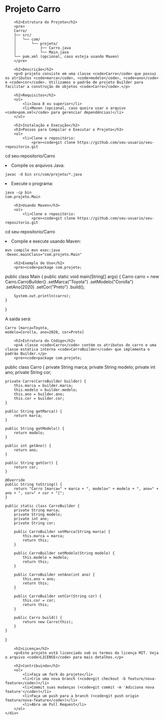 <div class="container">
        <h1>Projeto Carro</h1>
        
        <h2>Estrutura do Projeto</h2>
        <pre>
        Carro/
        ├── src/
        │   └── com/
        │       └── projeto/
        │           ├── Carro.java
        │           └── Main.java
        └── pom.xml (opcional, caso esteja usando Maven)
        </pre>
        
        <h2>Descrição</h2>
        <p>O projeto consiste em uma classe <code>Carro</code> que possui os atributos <code>marca</code>, <code>modelo</code>, <code>ano</code> e <code>cor</code>. Utilizamos o padrão de projeto Builder para facilitar a construção de objetos <code>Carro</code>.</p>
        
        <h2>Requisitos</h2>
        <ul>
            <li>Java 8 ou superior</li>
            <li>Maven (opcional, caso queira usar o arquivo <code>pom.xml</code> para gerenciar dependências)</li>
        </ul>
        
        <h2>Instalação e Execução</h2>
        <h3>Passos para Compilar e Executar o Projeto</h3>
        <ol>
            <li>Clone o repositório:
                <pre><code>git clone https://github.com/seu-usuario/seu-repositorio.git
cd seu-repositorio/Carro</code></pre>
            </li>
            <li>Compile os arquivos Java:
                <pre><code>javac -d bin src/com/projeto/*.java</code></pre>
            </li>
            <li>Execute o programa:
                <pre><code>java -cp bin com.projeto.Main</code></pre>
            </li>
        </ol>
        
        <h3>Usando Maven</h3>
        <ol>
            <li>Clone o repositório:
                <pre><code>git clone https://github.com/seu-usuario/seu-repositorio.git
cd seu-repositorio/Carro</code></pre>
            </li>
            <li>Compile e execute usando Maven:
                <pre><code>mvn compile
mvn exec:java -Dexec.mainClass="com.projeto.Main"</code></pre>
            </li>
        </ol>
        
        <h2>Exemplo de Uso</h2>
        <pre><code>package com.projeto;

public class Main {
    public static void main(String[] args) {
        Carro carro = new Carro.CarroBuilder()
                .setMarca("Toyota")
                .setModelo("Corolla")
                .setAno(2020)
                .setCor("Preto")
                .build();

        System.out.println(carro);
    }
}</code></pre>
        <p>A saída será:</p>
        <pre><code>Carro [marca=Toyota, modelo=Corolla, ano=2020, cor=Preto]</code></pre>
        
        <h2>Estrutura do Código</h2>
        <p>A classe <code>Carro</code> contém os atributos do carro e uma classe estática interna <code>CarroBuilder</code> que implementa o padrão Builder.</p>
        <pre><code>package com.projeto;

public class Carro {
    private String marca;
    private String modelo;
    private int ano;
    private String cor;

    private Carro(CarroBuilder builder) {
        this.marca = builder.marca;
        this.modelo = builder.modelo;
        this.ano = builder.ano;
        this.cor = builder.cor;
    }

    public String getMarca() {
        return marca;
    }

    public String getModelo() {
        return modelo;
    }

    public int getAno() {
        return ano;
    }

    public String getCor() {
        return cor;
    }

    @Override
    public String toString() {
        return "Carro [marca=" + marca + ", modelo=" + modelo + ", ano=" + ano + ", cor=" + cor + "]";
    }

    public static class CarroBuilder {
        private String marca;
        private String modelo;
        private int ano;
        private String cor;

        public CarroBuilder setMarca(String marca) {
            this.marca = marca;
            return this;
        }

        public CarroBuilder setModelo(String modelo) {
            this.modelo = modelo;
            return this;
        }

        public CarroBuilder setAno(int ano) {
            this.ano = ano;
            return this;
        }

        public CarroBuilder setCor(String cor) {
            this.cor = cor;
            return this;
        }

        public Carro build() {
            return new Carro(this);
        }
    }
}</code></pre>
        
        <h2>Licença</h2>
        <p>Este projeto está licenciado sob os termos da licença MIT. Veja o arquivo <code>LICENSE</code> para mais detalhes.</p>
        
        <h2>Contribuindo</h2>
        <ol>
            <li>Faça um fork do projeto</li>
            <li>Crie uma nova branch (<code>git checkout -b feature/nova-feature</code>)</li>
            <li>Commit suas mudanças (<code>git commit -m 'Adiciona nova feature'</code>)</li>
            <li>Faça um push para a branch (<code>git push origin feature/nova-feature</code>)</li>
            <li>Abra um Pull Request</li>
        </ol>
    </div>
